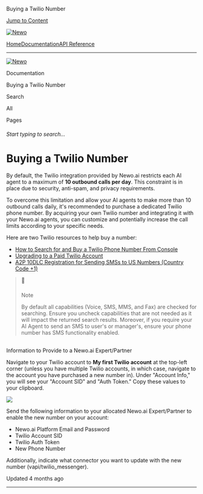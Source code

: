 Buying a Twilio Number

[Jump to Content](#content)

[![Newo](https://files.readme.io/895bdeef8322f081f6d0f4507a17e414930dfddfddf1de452f458dc00698ca84-small-svgviewer-png-output_9.png)](/)

[Home](/)[Documentation](index.md)[API Reference](/reference)

* * *

[![Newo](https://files.readme.io/895bdeef8322f081f6d0f4507a17e414930dfddfddf1de452f458dc00698ca84-small-svgviewer-png-output_9.png)](/)

Documentation

Buying a Twilio Number

Search

All

Pages

###### Start typing to search…

# Buying a Twilio Number

By default, the Twilio integration provided by Newo.ai restricts each AI agent to a maximum of **10 outbound calls per day**. This constraint is in place due to security, anti-spam, and privacy requirements.

To overcome this limitation and allow your AI agents to make more than 10 outbound calls daily, it's recommended to purchase a dedicated Twilio phone number. By acquiring your own Twilio number and integrating it with your Newo.ai agents, you can customize and potentially increase the call limits according to your specific needs.

Here are two Twilio resources to help buy a number:

*   [How to Search for and Buy a Twilio Phone Number From Console](https://help.twilio.com/articles/223135247-How-to-Search-for-and-Buy-a-Twilio-Phone-Number-from-Console)
*   [Upgrading to a Paid Twilio Account](https://help.twilio.com/articles/223183208-Upgrading-to-a-paid-Twilio-Account)
*   [A2P 10DLC Registration for Sending SMSs to US Numbers (Country Code +1)](https://help.twilio.com/articles/1260800720410-What-is-A2P-10DLC-)

> 📘
> 
> ### 
> 
> Note
> 
> [](#note)
> 
> By default all capabilities (Voice, SMS, MMS, and Fax) are checked for searching. Ensure you uncheck capabilities that are not needed as it will impact the returned search results. Moreover, if you require your AI Agent to send an SMS to user's or manager's, ensure your phone number has SMS functionality enabled.

## 

Information to Provide to a Newo.ai Expert/Partner

[](#information-to-provide-to-a-newoai-expertpartner)

Navigate to your Twilio account to **My first Twilio account** at the top-left corner (unless you have multiple Twilio accounts, in which case, navigate to the account you have purchased a new number in). Under "Account Info," you will see your "Account SID" and "Auth Token." Copy these values to your clipboard.

![](https://files.readme.io/999183b-Screenshot_2024-03-11_at_16.56.44.jpg)

Send the following information to your allocated Newo.ai Expert/Partner to enable the new number on your account:

*   Newo.ai Platform Email and Password
*   Twilio Account SID
*   Twilio Auth Token
*   New Phone Number

Additionally, indicate what connector you want to update with the new number (vapi/twilio\_messenger).

Updated 4 months ago

* * *
